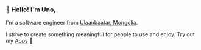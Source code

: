 ### 👋 Hello! I'm Uno, 

I'm a software engineer from <a href="https://en.wikipedia.org/wiki/Ulaanbaatar">Ulaanbaatar, Mongolia</a>. 

I strive to create something meaningful for people to use and enjoy. Try out my <a href="https://apps.apple.com/us/developer/usukhbayar-batbayar/id1532655863">Apps</a> 📱

